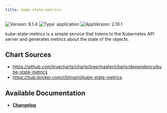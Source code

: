 ```yaml
---
title: kube-state-metrics
---
```


![Version: 6.1.4](https://img.shields.io/badge/Version-6.1.4-informational?style=flat-square) ![Type: application](https://img.shields.io/badge/Type-application-informational?style=flat-square) ![AppVersion: 2.10.1](https://img.shields.io/badge/AppVersion-2.10.1-informational?style=flat-square)

kube-state-metrics is a simple service that listens to the Kubernetes API server and generates metrics about the state of the objects.

## Chart Sources

- https://github.com/truecharts/charts/tree/master/charts/dependency/kube-state-metrics
- https://hub.docker.com/r/bitnami/kube-state-metrics

## Available Documentation

- [**Changelog**](./CHANGELOG.md)
